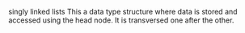 singly linked lists
This a data type structure where data is stored and accessed using the head node. It is transversed one after the other.

